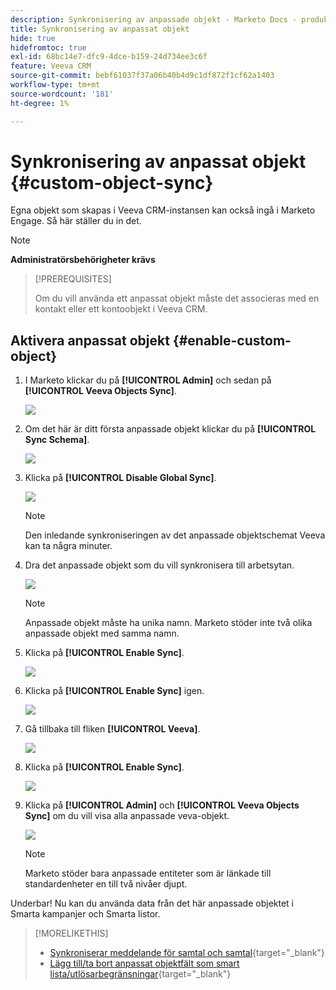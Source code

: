 ```yaml
---
description: Synkronisering av anpassade objekt - Marketo Docs - produktdokumentation
title: Synkronisering av anpassat objekt
hide: true
hidefromtoc: true
exl-id: 68bc14e7-dfc9-4dce-b159-24d734ee3c6f
feature: Veeva CRM
source-git-commit: bebf61037f37a06b40b4d9c1df872f1cf62a1403
workflow-type: tm+mt
source-wordcount: '181'
ht-degree: 1%

---
```


# Synkronisering av anpassat objekt {#custom-object-sync}

Egna objekt som skapas i Veeva CRM-instansen kan också ingå i Marketo Engage. Så här ställer du in det.

>[!NOTE]
>
>**Administratörsbehörigheter krävs**

>[!PREREQUISITES]
>
>Om du vill använda ett anpassat objekt måste det associeras med en kontakt eller ett kontoobjekt i Veeva CRM.

## Aktivera anpassat objekt {#enable-custom-object}

1. I Marketo klickar du på **[!UICONTROL Admin]** och sedan på **[!UICONTROL Veeva Objects Sync]**.

   ![](assets/custom-object-sync-1.png)

1. Om det här är ditt första anpassade objekt klickar du på **[!UICONTROL Sync Schema]**.

   ![](assets/custom-object-sync-2.png)

1. Klicka på **[!UICONTROL Disable Global Sync]**.

   ![](assets/custom-object-sync-3.png)

   >[!NOTE]
   >
   >Den inledande synkroniseringen av det anpassade objektschemat Veeva kan ta några minuter.

1. Dra det anpassade objekt som du vill synkronisera till arbetsytan.

   ![](assets/custom-object-sync-4.png)

   >[!NOTE]
   >
   >Anpassade objekt måste ha unika namn. Marketo stöder inte två olika anpassade objekt med samma namn.

1. Klicka på **[!UICONTROL Enable Sync]**.

   ![](assets/custom-object-sync-5.png)

1. Klicka på **[!UICONTROL Enable Sync]** igen.

   ![](assets/custom-object-sync-6.png)

1. Gå tillbaka till fliken **[!UICONTROL Veeva]**.

   ![](assets/custom-object-sync-7.png)

1. Klicka på **[!UICONTROL Enable Sync]**.

   ![](assets/custom-object-sync-8.png)

1. Klicka på **[!UICONTROL Admin]** och **[!UICONTROL Veeva Objects Sync]** om du vill visa alla anpassade veva-objekt.

   ![](assets/custom-object-sync-9.png)

   >[!NOTE]
   >
   >Marketo stöder bara anpassade entiteter som är länkade till standardenheter en till två nivåer djupt.

Underbar! Nu kan du använda data från det här anpassade objektet i Smarta kampanjer och Smarta listor.

>[!MORELIKETHIS]
>
>* [Synkroniserar meddelande för samtal och samtal](/help/marketo/product-docs/crm-sync/veeva-crm-sync/sync-details/syncing-call-and-call-key-messages.md){target="_blank"}
>* [Lägg till/ta bort anpassat objektfält som smart lista/utlösarbegränsningar](/help/marketo/product-docs/crm-sync/veeva-crm-sync/sync-details/add-remove-custom-object-field-as-smart-list-trigger-constraints.md){target="_blank"}
